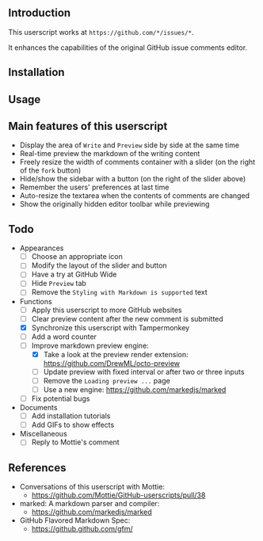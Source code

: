 ## Introduction

This userscript works at `https://github.com/*/issues/*`.

It enhances the capabilities of the original GitHub issue comments editor.


## Installation

## Usage

## Main features of this userscript

* Display the area of `Write` and `Preview` side by side at the same time
* Real-time preview the markdown of the writing content
* Freely resize the width of comments container with a slider (on the right of the `fork` button)
* Hide/show the sidebar with a button (on the right of the slider above)
* Remember the users' preferences at last time
* Auto-resize the textarea when the contents of comments are changed
* Show the originally hidden editor toolbar while previewing


## Todo

* Appearances
    * [ ] Choose an appropriate icon
    * [ ] Modify the layout of the slider and button
    * [ ] Have a try at GitHub Wide
    * [ ] Hide `Preview` tab
    * [ ] Remove the `Styling with Markdown is supported` text
    
* Functions
    * [ ] Apply this userscript to more GitHub websites
    * [ ] Clear preview content after the new comment is submitted
    * [x] Synchronize this userscript with Tampermonkey
    * [ ] Add a word counter
    * [ ] Improve markdown preview engine:
        * [x] Take a look at the preview render extension: https://github.com/DrewML/octo-preview
        * [ ] Update preview with fixed interval or after two or three inputs
        * [ ] Remove the `Loading preview ...` page
        * [ ] Use a new engine: https://github.com/markedjs/marked
    * [ ] Fix potential bugs
    
* Documents
    * [ ] Add installation tutorials 
    * [ ] Add GIFs to show effects

* Miscellaneous
    * [ ] Reply to Mottie's comment

## References

* Conversations of this userscript with Mottie: 
    * https://github.com/Mottie/GitHub-userscripts/pull/38
* marked: A markdown parser and compiler: 
    * https://github.com/markedjs/marked
* GitHub Flavored Markdown Spec: 
    * https://github.github.com/gfm/